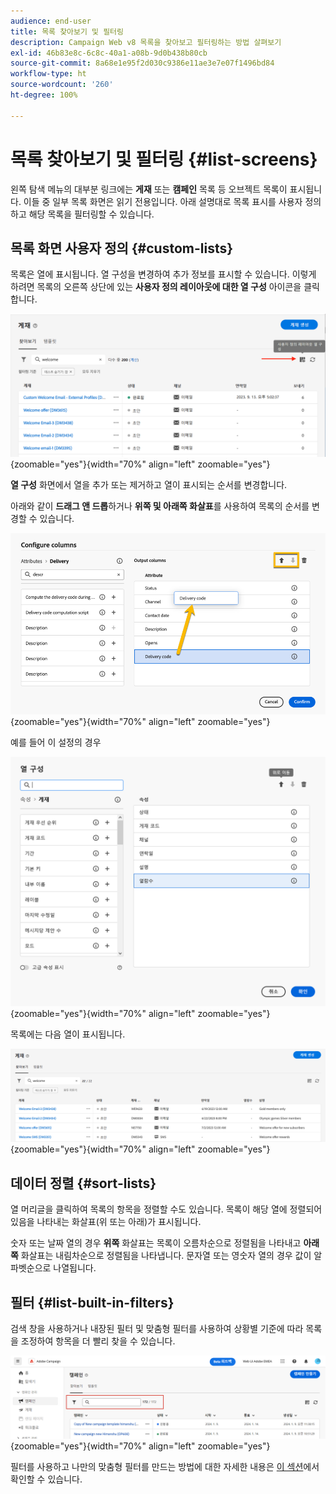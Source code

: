 ```yaml
---
audience: end-user
title: 목록 찾아보기 및 필터링
description: Campaign Web v8 목록을 찾아보고 필터링하는 방법 살펴보기
exl-id: 46b83e8c-6c8c-40a1-a08b-9d0b438b80cb
source-git-commit: 8a68e1e95f2d030c9386e11ae3e7e07f1496bd84
workflow-type: ht
source-wordcount: '260'
ht-degree: 100%

---
```


# 목록 찾아보기 및 필터링 {#list-screens}

왼쪽 탐색 메뉴의 대부분 링크에는 **게재** 또는 **캠페인** 목록 등 오브젝트 목록이 표시됩니다. 이들 중 일부 목록 화면은 읽기 전용입니다. 아래 설명대로 목록 표시를 사용자 정의하고 해당 목록을 필터링할 수 있습니다.

## 목록 화면 사용자 정의 {#custom-lists}

목록은 열에 표시됩니다. 열 구성을 변경하여 추가 정보를 표시할 수 있습니다. 이렇게 하려면 목록의 오른쪽 상단에 있는 **사용자 정의 레이아웃에 대한 열 구성** 아이콘을 클릭합니다.

![](assets/config-columns.png){zoomable="yes"}{width="70%" align="left" zoomable="yes"}

**열 구성** 화면에서 열을 추가 또는 제거하고 열이 표시되는 순서를 변경합니다.

아래와 같이 **드래그 앤 드롭**&#x200B;하거나 **위쪽 및 아래쪽 화살표**&#x200B;를 사용하여 목록의 순서를 변경할 수 있습니다.

![](assets/list-reorder.png){zoomable="yes"}{width="70%" align="left" zoomable="yes"}

예를 들어 이 설정의 경우

![](assets/columns.png){zoomable="yes"}{width="70%" align="left" zoomable="yes"}

목록에는 다음 열이 표시됩니다.

![](assets/column-sample.png){zoomable="yes"}{width="70%" align="left" zoomable="yes"}

## 데이터 정렬 {#sort-lists}

열 머리글을 클릭하여 목록의 항목을 정렬할 수도 있습니다. 목록이 해당 열에 정렬되어 있음을 나타내는 화살표(위 또는 아래)가 표시됩니다.

숫자 또는 날짜 열의 경우 **위쪽** 화살표는 목록이 오름차순으로 정렬됨을 나타내고 **아래쪽** 화살표는 내림차순으로 정렬됨을 나타냅니다. 문자열 또는 영숫자 열의 경우 값이 알파벳순으로 나열됩니다.

## 필터 {#list-built-in-filters}

검색 창을 사용하거나 내장된 필터 및 맞춤형 필터를 사용하여 상황별 기준에 따라 목록을 조정하여 항목을 더 빨리 찾을 수 있습니다.

![](assets/filter.png){zoomable="yes"}{width="70%" align="left" zoomable="yes"}

필터를 사용하고 나만의 맞춤형 필터를 만드는 방법에 대한 자세한 내용은 [이 섹션](../query/filter.md)에서 확인할 수 있습니다.

<!--
## Use advanced attributes {#adv-attributes}

>[!CONTEXTUALHELP]
>id="acw_attributepicker_advancedfields"
>title="Display advanced attributes"
>abstract="Only the most common attributes are displayed by default in the attribute list. Activate the **Display advanced attributes** toggle to see all available attributes for the current list in the left palette of the rule builder, such as nodes, groupings, 1-1 links, 1-N links."

>[!CONTEXTUALHELP]
>id="acw_rulebuilder_advancedfields"
>title="Rule builder advanced fields"
>abstract="Only the most common attributes are displayed by default in the attribute list. Activate the **Display advanced attributes** toggle to see all available attributes for the current list in the left palette of the rule builder, such as nodes, groupings, 1-1 links, 1-N links."

>[!CONTEXTUALHELP]
>id="acw_rulebuilder_properties_advanced"
>title="Rule builder advanced attributes"
>abstract="Only the most common attributes are displayed by default in the attribute list. Activate the **Display advanced attributes** toggle to see all available attributes for the current list in the left palette of the rule builder, such as nodes, groupings, 1-1 links, 1-N links."


Only most common attributes are displayed by default in the attribute list and filter configuration screens. Attributes which were set as `advanced` attributes in the data schema are hidden from the configuration screens. 

Activate the **Display advanced attributes** toggle to see all available attributes for the current list in the left palette of the rule builder, such as nodes, groupings, 1-1 links, 1-N links. The attribute list is updated instantly.


![](assets/adv-toggle.png){zoomable="yes"}{width="70%" align="left" zoomable="yes"}
-->